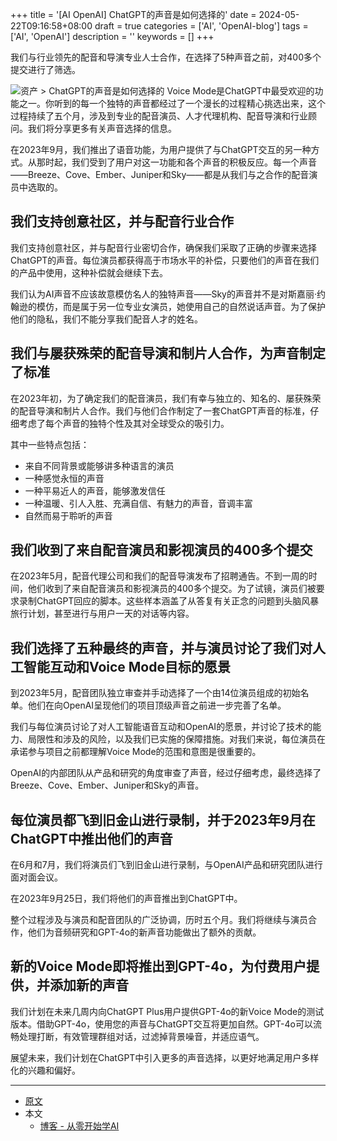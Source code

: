 +++
title = '[AI OpenAI] ChatGPT的声音是如何选择的'
date = 2024-05-22T09:16:58+08:00
draft = true
categories = ['AI', 'OpenAI-blog']
tags = ['AI', 'OpenAI']
description = ''
keywords = []
+++

我们与行业领先的配音和导演专业人士合作，在选择了5种声音之前，对400多个提交进行了筛选。

![资产 > ChatGPT的声音是如何选择的](https://images.ctfassets.net/kftzwdyauwt9/4dzZOfYrHYXxeTJcgfhH29/5fcafe2f0fa3e44cebcadb43b16da02a/safety-blog-cover-06.jpg?w=1920&q=90&fm=webp)
Voice Mode是ChatGPT中最受欢迎的功能之一。你听到的每一个独特的声音都经过了一个漫长的过程精心挑选出来，这个过程持续了五个月，涉及到专业的配音演员、人才代理机构、配音导演和行业顾问。我们将分享更多有关声音选择的信息。

在2023年9月，我们推出了语音功能，为用户提供了与ChatGPT交互的另一种方式。从那时起，我们受到了用户对这一功能和各个声音的积极反应。每一个声音——Breeze、Cove、Ember、Juniper和Sky——都是从我们与之合作的配音演员中选取的。

## 我们支持创意社区，并与配音行业合作
我们支持创意社区，并与配音行业密切合作，确保我们采取了正确的步骤来选择ChatGPT的声音。每位演员都获得高于市场水平的补偿，只要他们的声音在我们的产品中使用，这种补偿就会继续下去。

我们认为AI声音不应该故意模仿名人的独特声音——Sky的声音并不是对斯嘉丽·约翰逊的模仿，而是属于另一位专业女演员，她使用自己的自然说话声音。为了保护他们的隐私，我们不能分享我们配音人才的姓名。

## 我们与屡获殊荣的配音导演和制片人合作，为声音制定了标准
在2023年初，为了确定我们的配音演员，我们有幸与独立的、知名的、屡获殊荣的配音导演和制片人合作。我们与他们合作制定了一套ChatGPT声音的标准，仔细考虑了每个声音的独特个性及其对全球受众的吸引力。

其中一些特点包括：

- 来自不同背景或能够讲多种语言的演员
- 一种感觉永恒的声音
- 一种平易近人的声音，能够激发信任
- 一种温暖、引人入胜、充满自信、有魅力的声音，音调丰富
- 自然而易于聆听的声音

## 我们收到了来自配音演员和影视演员的400多个提交
在2023年5月，配音代理公司和我们的配音导演发布了招聘通告。不到一周的时间，他们收到了来自配音演员和影视演员的400多个提交。为了试镜，演员们被要求录制ChatGPT回应的脚本。这些样本涵盖了从答复有关正念的问题到头脑风暴旅行计划，甚至进行与用户一天的对话等内容。

## 我们选择了五种最终的声音，并与演员讨论了我们对人工智能互动和Voice Mode目标的愿景
到2023年5月，配音团队独立审查并手动选择了一个由14位演员组成的初始名单。他们在向OpenAI呈现他们的项目顶级声音之前进一步完善了名单。

我们与每位演员讨论了对人工智能语音互动和OpenAI的愿景，并讨论了技术的能力、局限性和涉及的风险，以及我们已实施的保障措施。对我们来说，每位演员在承诺参与项目之前都理解Voice Mode的范围和意图是很重要的。

OpenAI的内部团队从产品和研究的角度审查了声音，经过仔细考虑，最终选择了Breeze、Cove、Ember、Juniper和Sky的声音。

## 每位演员都飞到旧金山进行录制，并于2023年9月在ChatGPT中推出他们的声音
在6月和7月，我们将演员们飞到旧金山进行录制，与OpenAI产品和研究团队进行面对面会议。

在2023年9月25日，我们将他们的声音推出到ChatGPT中。

整个过程涉及与演员和配音团队的广泛协调，历时五个月。我们将继续与演员合作，他们为音频研究和GPT-4o的新声音功能做出了额外的贡献。

## 新的Voice Mode即将推出到GPT-4o，为付费用户提供，并添加新的声音
我们计划在未来几周内向ChatGPT Plus用户提供GPT-4o的新Voice Mode的测试版本。借助GPT-4o，使用您的声音与ChatGPT交互将更加自然。GPT-4o可以流畅处理打断，有效管理群组对话，过滤掉背景噪音，并适应语气。

展望未来，我们计划在ChatGPT中引入更多的声音选择，以更好地满足用户多样化的兴趣和偏好。

---

- [原文](https://openai.com/index/how-the-voices-for-chatgpt-were-chosen/)
- 本文
    - [博客 - 从零开始学AI](https://blog.aihub2022.top/post/ai-openai-how-the-voices-for-chatgpt-were-chosen/)
    <!-- - [微信 - 从零开始学AI](...) -->
    <!-- - [CSDN - 从零开始学AI](...) -->
    <!-- - [掘金 - 从零开始学AI](...) -->
    <!-- - [知乎 - 从零开始学AI](...) -->
    <!-- - [阿里云 - 从零开始学AI](...) -->
    <!-- - [腾讯云 - 从零开始学AI](...) -->
